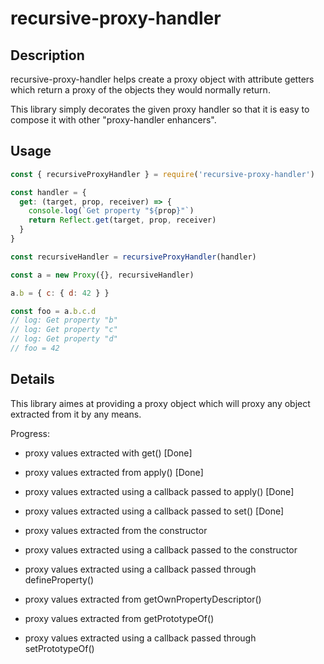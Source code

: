 # recursive-proxy-handler

## Description

recursive-proxy-handler helps create a proxy object with attribute getters
which return a proxy of the objects they would normally return.

This library simply decorates the given proxy handler so that it is easy to compose
it with other "proxy-handler enhancers".

## Usage

```javascript
const { recursiveProxyHandler } = require('recursive-proxy-handler')

const handler = {
  get: (target, prop, receiver) => {
    console.log(`Get property "${prop}"`)
    return Reflect.get(target, prop, receiver)
  }
}

const recursiveHandler = recursiveProxyHandler(handler)

const a = new Proxy({}, recursiveHandler)

a.b = { c: { d: 42 } }

const foo = a.b.c.d
// log: Get property "b"
// log: Get property "c"
// log: Get property "d"
// foo = 42

```
## Details

This library aimes at providing a proxy object which will proxy any object extracted from it by any means.

Progress:
- proxy values extracted with get() [Done]
- proxy values extracted from apply() [Done]
- proxy values extracted using a callback passed to apply() [Done]
- proxy values extracted using a callback passed to set() [Done]

- proxy values extracted from the constructor
- proxy values extracted using a callback passed to the constructor
- proxy values extracted using a callback passed through defineProperty()
- proxy values extracted from getOwnPropertyDescriptor()
- proxy values extracted from getPrototypeOf()
- proxy values extracted using a callback passed through setPrototypeOf()



```
